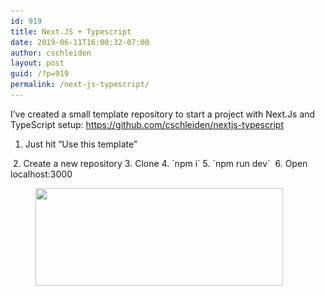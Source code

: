```yaml
---
id: 919
title: Next.JS + Typescript
date: 2019-06-11T16:00:32-07:00
author: cschleiden
layout: post
guid: /?p=919
permalink: /next-js-typescript/
---
```

I&#8217;ve created a small template repository to start a project with Next.Js and TypeScript setup: <https://github.com/cschleiden/nextjs-typescript>

  1. Just hit &#8220;Use this template&#8221;  
<img scale="0" class="wp-image-920" style="width: 150px;" src="/assets/wp-content/uploads/2019/06/image.png" alt="" srcset="/assets/wp-content/uploads/2019/06/image.png 346w, /assets/wp-content/uploads/2019/06/image-300x104.png 300w" sizes="(max-width: 346px) 100vw, 346px" /> 
  2. Create a new repository
  3. Clone
  4. `npm i` 
  5. `npm run dev`  
<img scale="0" class="wp-image-922" style="width: 400px;" src="/assets/wp-content/uploads/2019/06/image-2.png" alt="" srcset="/assets/wp-content/uploads/2019/06/image-2.png 1300w, /assets/wp-content/uploads/2019/06/image-2-300x200.png 300w, /assets/wp-content/uploads/2019/06/image-2-768x513.png 768w, /assets/wp-content/uploads/2019/06/image-2-1024x684.png 1024w, /assets/wp-content/uploads/2019/06/image-2-700x467.png 700w" sizes="(max-width: 1300px) 100vw, 1300px" /> 
  6. Open localhost:3000

<div class="wp-block-image">
  <figure class="aligncenter is-resized"><img src="/assets/wp-content/uploads/2019/06/image-3.png" alt="" class="wp-image-923" width="396" height="156" srcset="/assets/wp-content/uploads/2019/06/image-3.png 678w, /assets/wp-content/uploads/2019/06/image-3-300x119.png 300w" sizes="(max-width: 396px) 100vw, 396px" /></figure>
</div>